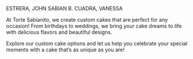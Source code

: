 ESTRERA, JOHN SABIAN B.
CUADRA, VANESSA

At Torte Sabianito, we create custom cakes that are perfect for any occasion! From birthdays to weddings, we bring your cake dreams to life with delicious flavors and beautiful designs.

Explore our custom cake options and let us help you celebrate your special moments with a cake that’s as unique as you are!
